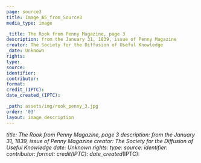 ```yaml
---
page: source3
title: Image_№5_from_Source3
media_type: image

_title: The Rook from Penny Magazine, page 3
description: from the January 31, 1839, issue of Penny Magazine
creator: The Society for the Diffusion of Useful Knowledge
_date: Unknown
rights: 
type: 
source:
identifier:
contributor:
format:
credit_(IPTC):
date_created_(IPTC):

_path: assets/img/rook_penny_3.jpg
order: '03'
layout: image_description
---
```


_title:  The Rook from Penny Magazine, page 3
description: from the January 31, 1839, issue of Penny Magazine
creator:  The Society for the Diffusion of Useful Knowledge
_date: Unknown
rights: 
type: 
source:
identifier:
contributor:
format:
credit_(IPTC):
date_created_(IPTC):



